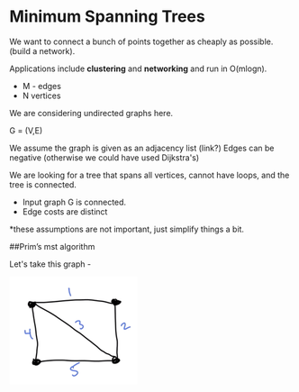 # Minimum Spanning Trees

We want to connect a bunch of points together as cheaply as possible. (build a network).

Applications include __clustering__ and __networking__
and run in O(mlogn). 

- M - edges
- N vertices

We are considering undirected graphs here.

G = (V,E)

We assume the graph is given as an adjacency list (link?)
Edges can be negative (otherwise we could have used Dijkstra's)

We are looking for a tree that spans all vertices, cannot have loops, and the tree is connected. 

- Input graph G is connected.
- Edge costs are distinct

*these assumptions are not important, just simplify things a bit.

##Prim’s mst algorithm

Let's take this graph - 

![](.02_mst_images/2b633478.png)

